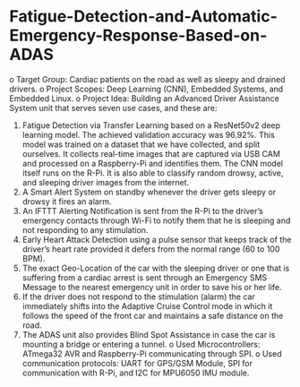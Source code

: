 # Fatigue-Detection-and-Automatic-Emergency-Response-Based-on-ADAS
o	Target Group: Cardiac patients on the road as well as sleepy and drained drivers. 
o	Project Scopes: Deep Learning (CNN), Embedded Systems, and Embedded Linux.
o	Project Idea: Building an Advanced Driver Assistance System unit that serves seven use cases, and these are: 
1)	Fatigue Detection via Transfer Learning based on a ResNet50v2 deep learning model. The achieved validation accuracy was 96.92%. This model was trained on a dataset that we have collected, and split ourselves. It collects real-time images that are captured via USB CAM and processed on a Raspberry-Pi and identifies them. The CNN model itself runs on the R-Pi. It is also able to classify random drowsy, active, and sleeping driver images from the internet.
2)	A Smart Alert System on standby whenever the driver gets sleepy or drowsy it fires an alarm. 
3)	An IFTTT Alerting Notification is sent from the R-Pi to the driver’s emergency contacts through Wi-Fi to notify them that he is sleeping and not responding to any stimulation.
4)	Early Heart Attack Detection using a pulse sensor that keeps track of the driver’s heart rate provided it defers from the normal range (60 to 100 BPM).
5)	 The exact Geo-Location of the car with the sleeping driver or one that is suffering from a cardiac arrest is sent through an Emergency SMS Message to the nearest emergency unit in order to save his or her life.
6)	If the driver does not respond to the stimulation (alarm) the car immediately shifts into the Adaptive Cruise Control mode in which it follows the speed of the front car and maintains a safe distance on the road. 
7)	The ADAS unit also provides Blind Spot Assistance in case the car is mounting a bridge or entering a tunnel. 
o	Used Microcontrollers: ATmega32 AVR and Raspberry-Pi communicating through SPI.
o	Used communication protocols: UART for GPS/GSM Module, SPI for communication with R-Pi, and I2C for MPU6050 IMU module.
